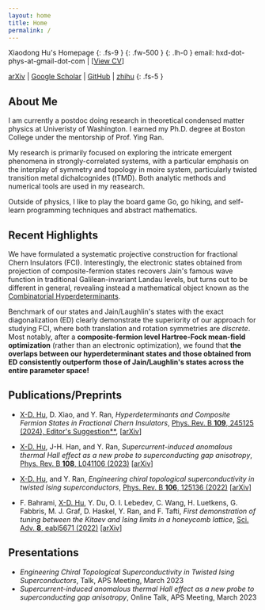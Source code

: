 ```yaml
---
layout: home
title: Home
permalink: /
---
```

<!-- this is the homepage -->
Xiaodong Hu's Homepage
{: .fs-9 }
{: .fw-500 }
{: .lh-0 }
email: hxd-dot-phys-at-gmail-dot-com \| \[[<a href="/docs/miscellence/cv" target="_blank">View CV</a>]()\]

[arXiv](http://arxiv.org/a/hu_x_3) \| [Google Scholar](https://scholar.google.com/citations?user=yfD3lEUAAAAJ&hl=en) \| [GitHub](https://github.com/xiaodong-hu) \| [zhihu](https://www.zhihu.com/people/xiaodong.hu)
{: .fs-5 }




## About Me
I am currently a postdoc doing research in theoretical condensed matter physics at Univeristy of Washington. I earned my Ph.D. degree at Boston College under the mentorship of Prof. Ying Ran. 

My research is primarily focused on exploring the intricate emergent phenomena in strongly-correlated systems, with a particular emphasis on the interplay of symmetry and topology in moire system, particularly twisted transition metal dichalcognides (tTMD). Both analytic methods and numerical tools are used in my reasearch.

Outside of physics, I like to play the board game Go, go hiking, and self-learn programming techniques and abstract mathematics.



## Recent Highlights
We have formulated a systematic projective construction for fractional Chern Insulators (FCI). Interestingly, the electronic states obtained from projection of composite-fermion states recovers Jain's famous wave function in traditional Galilean-invariant Landau levels, but turns out to be different in general, revealing instead a mathematical object known as the [Combinatorial Hyperdeterminants](https://en.wikipedia.org/wiki/Hyperdeterminant).

Benchmark of our states and Jain/Laughlin's states with the exact diagonalization (ED) clearly demonstrate the superiority of our approach for studying FCI, where both translation and rotation symmetries are *discrete*. Most notably, after a **composite-fermion level Hartree-Fock mean-field optimization** (rather than an electronic optimization), we found that **the overlaps between our hyperdeterminant states and those obtained from ED consistently outperform those of Jain/Laughlin's states across the entire parameter space!**



## Publications/Preprints
- <ins>X-D. Hu</ins>, D. Xiao, and Y. Ran, *Hyperdeterminants and Composite Fermion States in Fractional Chern Insulators*, [Phys. Rev. B **109**, 245125 (2024), Editor's Suggestion**](https://journals.aps.org/prb/abstract/10.1103/PhysRevB.109.245125), \[[arXiv](https://arxiv.org/abs/2312.00636v2)\] 

- <ins>X-D. Hu</ins>, J-H. Han, and Y. Ran, *Supercurrent-induced anomalous thermal Hall effect as a new probe to superconducting gap anisotropy*, [Phys. Rev. B **108**, L041106 (2023)](https://journals.aps.org/prb/abstract/10.1103/PhysRevB.108.L041106) \[[arXiv](https://arxiv.org/abs/2211.16651v2)\]

- <ins>X-D. Hu</ins>, and Y. Ran, *Engineering chiral topological superconductivity in twisted Ising superconductors*, [Phys. Rev. B **106**, 125136 (2022)](https://journals.aps.org/prb/abstract/10.1103/PhysRevB.106.125136) \[[arXiv](https://arxiv.org/abs/2206.01304)\]

- F. Bahrami, <ins>X-D. Hu</ins>, Y. Du, O. I. Lebedev, C. Wang, H. Luetkens, G. Fabbris, M. J. Graf, D. Haskel, Y. Ran, and F. Tafti, *First demonstration of tuning between the Kitaev and Ising limits in a honeycomb lattice*, [Sci. Adv. **8**, eabl5671 (2022)](https://www.science.org/doi/full/10.1126/sciadv.abl5671) \[[arXiv](https://arxiv.org/abs/2204.07591)\]

## Presentations
- *Engineering Chiral Topological Superconductivity in Twisted Ising Superconductors*, Talk, APS Meeting, March 2023
- *Supercurrent-induced anomalous thermal Hall effect as a new probe to superconducting gap anisotropy*, Online Talk, APS Meeting, March 2023
